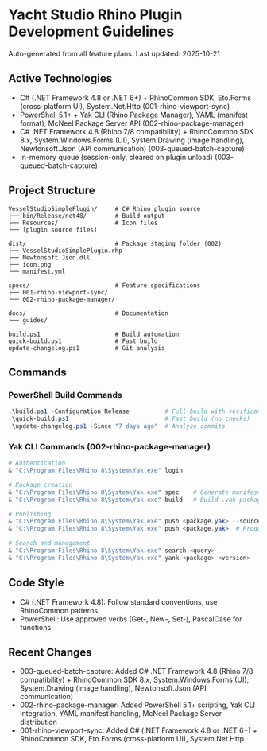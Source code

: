 # Yacht Studio Rhino Plugin Development Guidelines

Auto-generated from all feature plans. Last updated: 2025-10-21

## Active Technologies
- C# (.NET Framework 4.8 or .NET 6+) + RhinoCommon SDK, Eto.Forms (cross-platform UI), System.Net.Http (001-rhino-viewport-sync)
- PowerShell 5.1+ + Yak CLI (Rhino Package Manager), YAML (manifest format), McNeel Package Server API (002-rhino-package-manager)
- C# .NET Framework 4.8 (Rhino 7/8 compatibility) + RhinoCommon SDK 8.x, System.Windows.Forms (UI), System.Drawing (image handling), Newtonsoft.Json (API communication) (003-queued-batch-capture)
- In-memory queue (session-only, cleared on plugin unload) (003-queued-batch-capture)

## Project Structure
```
VesselStudioSimplePlugin/     # C# Rhino plugin source
├── bin/Release/net48/        # Build output
├── Resources/                # Icon files
└── [plugin source files]

dist/                         # Package staging folder (002)
├── VesselStudioSimplePlugin.rhp
├── Newtonsoft.Json.dll
├── icon.png
└── manifest.yml

specs/                        # Feature specifications
├── 001-rhino-viewport-sync/
└── 002-rhino-package-manager/

docs/                         # Documentation
└── guides/

build.ps1                     # Build automation
quick-build.ps1               # Fast build
update-changelog.ps1          # Git analysis
```

## Commands

### PowerShell Build Commands
```powershell
.\build.ps1 -Configuration Release          # Full build with verification
.\quick-build.ps1                           # Fast build (no checks)
.\update-changelog.ps1 -Since "7 days ago"  # Analyze commits
```

### Yak CLI Commands (002-rhino-package-manager)
```powershell
# Authentication
& "C:\Program Files\Rhino 8\System\Yak.exe" login

# Package creation
& "C:\Program Files\Rhino 8\System\Yak.exe" spec    # Generate manifest
& "C:\Program Files\Rhino 8\System\Yak.exe" build   # Build .yak package

# Publishing
& "C:\Program Files\Rhino 8\System\Yak.exe" push <package.yak> --source https://test.yak.rhino3d.com
& "C:\Program Files\Rhino 8\System\Yak.exe" push <package.yak>  # Production

# Search and management
& "C:\Program Files\Rhino 8\System\Yak.exe" search <query>
& "C:\Program Files\Rhino 8\System\Yak.exe" yank <package> <version>
```

## Code Style
- C# (.NET Framework 4.8): Follow standard conventions, use RhinoCommon patterns
- PowerShell: Use approved verbs (Get-, New-, Set-), PascalCase for functions

## Recent Changes
- 003-queued-batch-capture: Added C# .NET Framework 4.8 (Rhino 7/8 compatibility) + RhinoCommon SDK 8.x, System.Windows.Forms (UI), System.Drawing (image handling), Newtonsoft.Json (API communication)
- 002-rhino-package-manager: Added PowerShell 5.1+ scripting, Yak CLI integration, YAML manifest handling, McNeel Package Server distribution
- 001-rhino-viewport-sync: Added C# (.NET Framework 4.8 or .NET 6+) + RhinoCommon SDK, Eto.Forms (cross-platform UI), System.Net.Http

<!-- MANUAL ADDITIONS START -->
<!-- MANUAL ADDITIONS END -->
